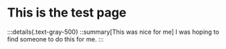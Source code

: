 # This is the test page

:::details{.text-gray-500}
 ::summary[This was nice for me]
 I was hoping to find someone to do this for me.
:::
